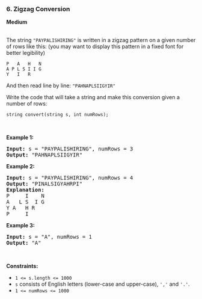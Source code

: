 ### 6. Zigzag Conversion
**Medium**
<br>
<br>

The string `"PAYPALISHIRING"` is written in a zigzag pattern on a given number of rows like this: (you may want to display this pattern in a fixed font for better legibility)

```
P   A   H   N
A P L S I I G
Y   I   R
```

And then read line by line: `"PAHNAPLSIIGYIR"`

Write the code that will take a string and make this conversion given a number of rows:

```
string convert(string s, int numRows);
```
<br>

**Example 1:**

<pre>
<b>Input:</b> s = "PAYPALISHIRING", numRows = 3
<b>Output:</b> "PAHNAPLSIIGYIR"
</pre>

**Example 2:**

<pre>
<b>Input:</b> s = "PAYPALISHIRING", numRows = 4
<b>Output:</b> "PINALSIGYAHRPI"
<b>Explanation:</b>
P     I    N
A   L S  I G
Y A   H R
P     I
</pre>

**Example 3:**

<pre>
<b>Input:</b> s = "A", numRows = 1
<b>Output:</b> "A"
</pre>
<br>

**Constraints:**

- `1 <= s.length <= 1000`
- `s` consists of English letters (lower-case and upper-case), `','` and `'.'`.
- `1 <= numRows <= 1000`
